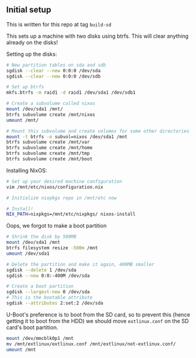 ## Initial setup

This is written for this repo at tag `build-sd`

This sets up a machine with two disks using btrfs. This will clear anything
already on the disks!

Setting up the disks:

```sh
# New partition tables on sda and sdb
sgdisk --clear --new 0:0:0 /dev/sda
sgdisk --clear --new 0:0:0 /dev/sdb

# Set up btrfs
mkfs.btrfs -m raid1 -d raid1 /dev/sda1 /dev/sdb1

# Create a subvolume called nixos
mount /dev/sda1 /mnt/
btrfs subvolume create /mnt/nixos
umount /mnt/

# Mount this subvolume and create volumes for some other directories
mount -t btrfs -o subvol=nixos /dev/sda1 /mnt
btrfs subvolume create /mnt/var
btrfs subvolume create /mnt/home
btrfs subvolume create /mnt/tmp
btrfs subvolume create /mnt/boot
```

Installing NixOS:

```sh
# Set up your desired machine configuration
vim /mnt/etc/nixos/configuration.nix

# Initialize nixpkgs repo in /mnt/etc now

# Install!
NIX_PATH=nixpkgs=/mnt/etc/nixpkgs/ nixos-install
```

Oops, we forgot to make a boot partition
```sh
# Shrink the disk by 500MB
mount /dev/sda1 /mnt
btrfs filesystem resize -500m /mnt
umount /dev/sda1

# Delete the partition and make it again, 400MB smaller
sgdisk --delete 1 /dev/sda
sgdisk --new 0:0:-400M /dev/sda

# Create a boot partition
sgdisk --largest-new 0 /dev/sda
# This is the bootable attribute
sgdisk --attributes 2:set:2 /dev/sda
```

U-Boot's preference is to boot from the SD card, so to prevent this (hence
getting it to boot from the HDD) we should move `extlinux.conf` on the SD
card's boot partition.

```sh
mount /dev/mmcblk0p1 /mnt
mv /mnt/extlinux/extlinux.conf /mnt/extlinux/not-extlinux.conf/
umount /mnt
```
